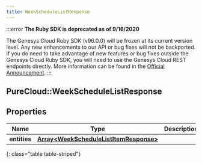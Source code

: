 ```yaml
---
title: WeekScheduleListResponse
---
```


:::error
**The Ruby SDK is deprecated as of 9/16/2020**

The Genesys Cloud Ruby SDK (v96.0.0) will be frozen at its current version level. Any new enhancements to our API or bug fixes will not be backported. If you do need to take advantage of new features or bug fixes outside the Genesys Cloud Ruby SDK, you will need to use the Genesys Cloud REST endpoints directly. More information can be found in the [Official Announcement](https://developer.mypurecloud.com/forum/t/announcement-genesys-cloud-ruby-sdk-end-of-life/8850).
:::


## PureCloud::WeekScheduleListResponse

## Properties

|Name | Type | Description | Notes|
|------------ | ------------- | ------------- | -------------|
| **entities** | [**Array&lt;WeekScheduleListItemResponse&gt;**](WeekScheduleListItemResponse.html) |  | [optional] |
{: class="table table-striped"}


